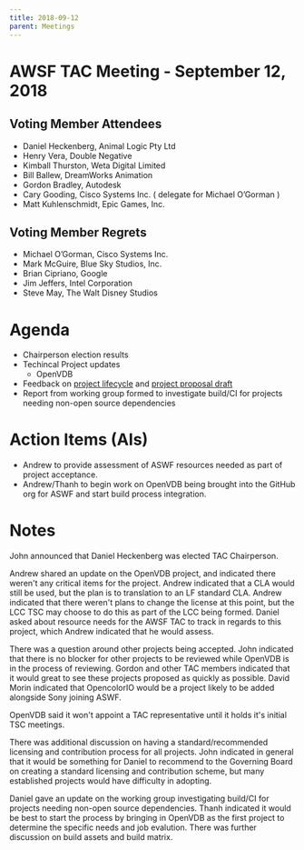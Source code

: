 ```yaml
---
title: 2018-09-12
parent: Meetings
---
```

# AWSF TAC Meeting - September 12, 2018

## Voting Member Attendees

- Daniel Heckenberg, Animal Logic Pty Ltd
- Henry Vera, Double Negative
- Kimball Thurston, Weta Digital Limited
- Bill Ballew, DreamWorks Animation
- Gordon Bradley, Autodesk
- Cary Gooding, Cisco Systems Inc. ( delegate for Michael O’Gorman )
- Matt Kuhlenschmidt, Epic Games, Inc.

## Voting Member Regrets

- Michael O’Gorman, Cisco Systems Inc.
- Mark McGuire, Blue Sky Studios, Inc.
- Brian Cipriano, Google
- Jim Jeffers, Intel Corporation
- Steve May, The Walt Disney Studios

# Agenda

- Chairperson election results
- Techincal Project updates
  - OpenVDB
- Feedback on [project lifecycle](../governance/lifecycle.md) and [project proposal draft](../governance/proposal_template.md)
- Report from working group formed to investigate build/CI for projects needing non-open source dependencies

# Action Items (AIs)

- Andrew to provide assessment of ASWF resources needed as part of project acceptance.
- Andrew/Thanh to begin work on OpenVDB being brought into the GitHub org for ASWF and start build process integration.

# Notes

John announced that Daniel Heckenberg was elected TAC Chairperson.

Andrew shared an update on the OpenVDB project, and indicated there weren't any critical items for the project. Andrew indicated that a CLA would still be used, but the plan is to translation to an LF standard CLA. Andrew indicated that there weren't plans to change the license at this point, but the LCC TSC may choose to do this as part of the LCC being formed. Daniel asked about resource needs for the AWSF TAC to track in regards to this project, which Andrew indicated that he would assess.

There was a question around other projects being accepted. John indicated that there is no blocker for other projects to be reviewed while OpenVDB is in the process of reviewing. Gordon and other TAC members indicated that it would great to see these projects proposed as quickly as possible. David Morin indicated that OpencolorIO would be a project likely to be added alongside Sony joining ASWF.

OpenVDB said it won't appoint a TAC representative until it holds it's initial TSC meetings.

There was additional discussion on having a standard/recommended licensing and contribution process for all projects. John indicated in general that it would be something for Daniel to recommend to the Governing Board on creating a standard licensing and contribution scheme, but many established projects would have difficulty in adopting.

Daniel gave an update on the working group investigating build/CI for projects needing non-open source dependencies. Thanh indicated it would be best to start the process by bringing in OpenVDB as the first project to determine the specific needs and job evalution. There was further discussion on build assets and build matrix.

